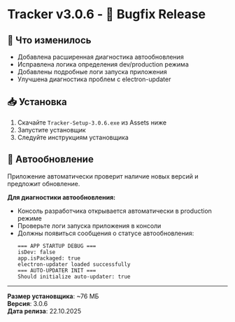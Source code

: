 # Tracker v3.0.6 - 🐛 Bugfix Release

## 📝 Что изменилось

- Добавлена расширенная диагностика автообновления
- Исправлена логика определения dev/production режима
- Добавлены подробные логи запуска приложения
- Улучшена диагностика проблем с electron-updater

## 📥 Установка

1. Скачайте `Tracker-Setup-3.0.6.exe` из Assets ниже
2. Запустите установщик
3. Следуйте инструкциям установщика

## 🔄 Автообновление

Приложение автоматически проверит наличие новых версий и предложит обновление.

**Для диагностики автообновления:**
- Консоль разработчика открывается автоматически в production режиме
- Проверьте логи запуска приложения в консоли
- Должны появиться сообщения о статусе автообновления:
  ```
  === APP STARTUP DEBUG ===
  isDev: false
  app.isPackaged: true
  electron-updater loaded successfully
  === AUTO-UPDATER INIT ===
  Should initialize auto-updater: true
  ```

---

**Размер установщика**: ~76 МБ  
**Версия**: 3.0.6  
**Дата релиза**: 22.10.2025